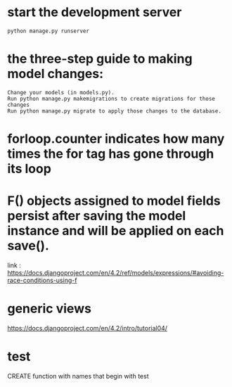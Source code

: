 # start the development server

    python manage.py runserver

# the three-step guide to making model changes:

    Change your models (in models.py).
    Run python manage.py makemigrations to create migrations for those changes
    Run python manage.py migrate to apply those changes to the database.

# forloop.counter indicates how many times the for tag has gone through its loop

# F() objects assigned to model fields persist after saving the model instance and will be applied on each save().

link : https://docs.djangoproject.com/en/4.2/ref/models/expressions/#avoiding-race-conditions-using-f

# generic views

https://docs.djangoproject.com/en/4.2/intro/tutorial04/

# test

CREATE function with names that begin with test
